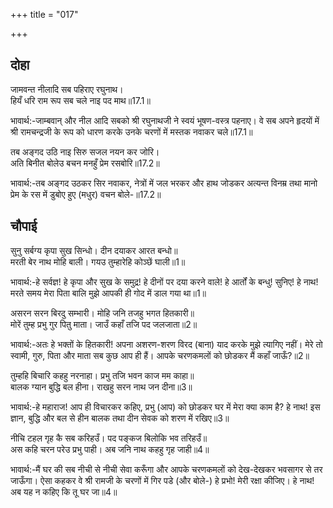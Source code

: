 +++
title = "017"

+++
## दोहा
जामवन्त नीलादि सब पहिराए रघुनाथ।  
हियँ धरि राम रूप सब चले नाइ पद माथ॥17.1॥  

भावार्थ:-जाम्बवान्‌ और नील आदि सबको श्री रघुनाथजी ने स्वयं भूषण-वस्त्र पहनाए। वे सब अपने हृदयों में श्री रामचन्द्रजी के रूप को धारण करके उनके चरणों में मस्तक नवाकर चले॥17.1॥  

तब अङ्गद उठि नाइ सिरु सजल नयन कर जोरि।  
अति बिनीत बोलेउ बचन मनहुँ प्रेम रसबोरि॥17.2॥  

भावार्थ:-तब अङ्गद उठकर सिर नवाकर, नेत्रों में जल भरकर और हाथ जोडकर अत्यन्त विनम्र तथा मानो प्रेम के रस में डुबोए हुए (मधुर) वचन बोले-॥17.2॥  




## चौपाई
सुनु सर्बग्य कृपा सुख सिन्धो। दीन दयाकर आरत बन्धो॥  
मरती बेर नाथ मोहि बाली। गयउ तुम्हारेहि कोञ्छें घाली॥1॥  

भावार्थ:-हे सर्वज्ञ! हे कृपा और सुख के समुद्र! हे दीनों पर दया करने वाले! हे आर्तों के बन्धु! सुनिए! हे नाथ! मरते समय मेरा पिता बालि मुझे आपकी ही गोद में डाल गया था॥1॥  

असरन सरन बिरदु सम्भारी। मोहि जनि तजहु भगत हितकारी॥  
मोरें तुम्ह प्रभु गुर पितु माता। जाउँ कहाँ तजि पद जलजाता॥2॥  

भावार्थ:-अतः हे भक्तों के हितकारी! अपना अशरण-शरण विरद (बाना) याद करके मुझे त्यागिए नहीं। मेरे तो स्वामी, गुरु, पिता और माता सब कुछ आप ही हैं। आपके चरणकमलों को छोडकर मैं कहाँ जाऊँ?॥2॥  

तुम्हहि बिचारि कहहु नरनाहा। प्रभु तजि भवन काज मम काहा॥  
बालक ग्यान बुद्धि बल हीना। राखहु सरन नाथ जन दीना॥3॥  

भावार्थ:-हे महाराज! आप ही विचारकर कहिए, प्रभु (आप) को छोडकर घर में मेरा क्या काम है? हे नाथ! इस ज्ञान, बुद्धि और बल से हीन बालक तथा दीन सेवक को शरण में रखिए॥3॥  

नीचि टहल गृह कै सब करिहउँ। पद पङ्कज बिलोकि भव तरिहउँ॥  
अस कहि चरन परेउ प्रभु पाही। अब जनि नाथ कहहु गृह जाही॥4॥  

भावार्थ:-मैं घर की सब नीची से नीची सेवा करूँगा और आपके चरणकमलों को देख-देखकर भवसागर से तर जाऊँगा। ऐसा कहकर वे श्री रामजी के चरणों में गिर पडे (और बोले-) हे प्रभो! मेरी रक्षा कीजिए। हे नाथ! अब यह न कहिए कि तू घर जा॥4॥  

<div class="audioEmbed"  caption="AIR-वाचनम्" src="https://archive
.org/download/rAmcharitmAnas-AIR/EPI-362.mp3"></div>

